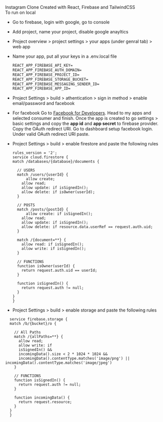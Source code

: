 Instagram Clone Created with React, Firebase and TailwindCSS<br>
To run on local

- Go to firebase, login with google, go to console
- Add project, name your project, disable google anayltics
- Project overview > project settings > your apps (under genral tab) > web app
- Name your app, put all your keys in a .env.local file
  ```dockerfile
  REACT_APP_FIREBASE_API_KEY=
  REACT_APP_FIREBASE_AUTH_DOMAIN=
  REACT_APP_FIREBASE_PROJECT_ID=
  REACT_APP_FIREBASE_STORAGE_BUCKET=
  REACT_APP_FIREBASE_MESSAGING_SENDER_ID=
  REACT_APP_FIREBASE_APP_ID=
  ```
- Project Settings > build > athentication > sign in method > enable email/password and facebook
- For facebook Go to [Facebook for Developers](https://developers.facebook.com/). Head to my apps and selected consumer and finish. Once the app is created to go settings > basic settings and copy the **app id** and **app secret** to firebase provider. Copy the OAuth redirect URI. Go to dashboard setup facebook login. Under valid OAuth redirect URI paste.
- Project Settings > build > enable firestore and paste the following rules

  ```
  rules_version = '2';
  service cloud.firestore {
  match /databases/{database}/documents {

  	// USERS
    match /users/{userId} {
    	allow create;
      allow read;
      allow update: if isSignedIn();
      allow delete: if isOwner(userId);
    }

    // POSTS
    match /posts/{postId} {
    	allow create: if isSignedIn();
      allow read;
      allow update: if isSignedIn();
      allow delete: if resource.data.userRef == request.auth.uid;
    }

    match /{document=**} {
      allow read: if isSignedIn();
      allow write: if isSignedIn();
    }

    // FUNCTIONS
    function isOwner(userId) {
      return request.auth.uid == userId;
    }

    function isSignedIn() {
      return request.auth != null;
    }
  }
  }
  ```

- Project Settings > build > enable storage and paste the following rules

```
  service firebase.storage {
  match /b/{bucket}/o {

    // All Paths
    match /{allPaths=**} {
      allow read;
      allow write: if
      isSignedIn() &&
      incomingData().size < 2 * 1024 * 1024 &&
      incomingData().contentType.matches('image/png') || incomingData().contentType.matches('image/jpeg')
    }

    // FUNCTIONS
    function isSignedIn() {
      return request.auth != null;
    }

    function incomingData() {
      return request.resource;
    }
  }
  }
```
